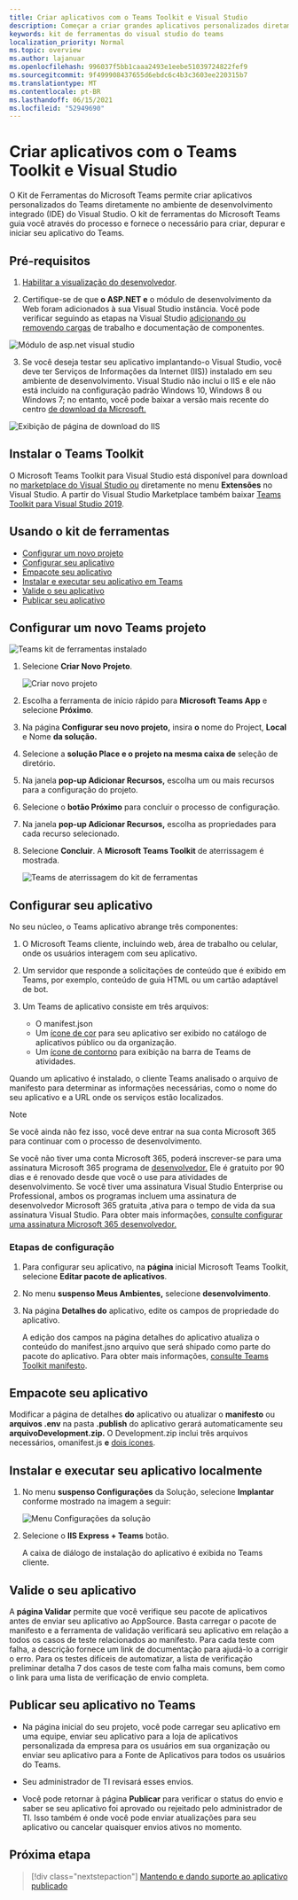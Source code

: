 ```yaml
---
title: Criar aplicativos com o Teams Toolkit e Visual Studio
description: Começar a criar grandes aplicativos personalizados diretamente Visual Studio com o Microsoft Teams Toolkit
keywords: kit de ferramentas do visual studio do teams
localization_priority: Normal
ms.topic: overview
ms.author: lajanuar
ms.openlocfilehash: 996037f5bb1caaa2493e1eebe51039724822fef9
ms.sourcegitcommit: 9f499908437655d6ebdc6c4b3c3603ee220315b7
ms.translationtype: MT
ms.contentlocale: pt-BR
ms.lasthandoff: 06/15/2021
ms.locfileid: "52949690"
---
```

# <a name="build-apps-with-the-teams-toolkit-and-visual-studio"></a>Criar aplicativos com o Teams Toolkit e Visual Studio

O Kit de Ferramentas do Microsoft Teams permite criar aplicativos personalizados do Teams diretamente no ambiente de desenvolvimento integrado (IDE) do Visual Studio. O kit de ferramentas do Microsoft Teams guia você através do processo e fornece o necessário para criar, depurar e iniciar seu aplicativo do Teams.

## <a name="prerequisites"></a>Pré-requisitos

1. [Habilitar a visualização do desenvolvedor](../resources/dev-preview/developer-preview-intro.md#enable-developer-preview).

1. Certifique-se de que **<span>o ASP.NE</span>T e** o módulo de desenvolvimento da Web foram adicionados à sua Visual Studio instância. Você pode verificar seguindo as etapas na Visual Studio [adicionando ou removendo cargas](/visualstudio/install/modify-visual-studio?view=vs-2019&preserve-view=true) de trabalho e documentação de componentes.

![Módulo de asp.net visual studio](../assets/images/visual-studio-web-dev-module.png)

3. Se você deseja testar seu aplicativo implantando-o Visual Studio, você deve ter Serviços de Informações da Internet (IIS)) instalado em seu ambiente de desenvolvimento. Visual Studio não inclui o IIS e ele não está incluído na configuração padrão Windows 10, Windows 8 ou Windows 7; no entanto, você pode baixar a versão mais recente do centro [de download da Microsoft.](https://www.microsoft.com/download/details.aspx?id=48264)

![Exibição de página de download do IIS](../assets/images/iis.png)

## <a name="install-the-teams-toolkit"></a>Instalar o Teams Toolkit

O Microsoft Teams Toolkit para Visual Studio está disponível para download no [marketplace do Visual Studio ou](https://marketplace.visualstudio.com/items?itemName=TeamsDevApp.vsteamstemplate) diretamente no menu **Extensões** no Visual Studio. A partir do Visual Studio Marketplace também baixar [Teams Toolkit para Visual Studio 2019](https://marketplace.visualstudio.com/items?itemName=msft-vsteamstoolkit.vsteamstoolkit).

## <a name="using-the-toolkit"></a>Usando o kit de ferramentas

- [Configurar um novo projeto](#set-up-a-new-teams-project)
- [Configurar seu aplicativo](#configure-your-app)
- [Empacote seu aplicativo](#package-your-app)
- [Instalar e executar seu aplicativo em Teams](#install-and-run-your-app-locally)
- [Valide o seu aplicativo](#validate-your-app)
- [Publicar seu aplicativo](#publish-your-app-to-teams)

## <a name="set-up-a-new-teams-project"></a>Configurar um novo Teams projeto

![Teams kit de ferramentas instalado](../assets/images/teamstoolkiticon.png)

1. Selecione **Criar Novo Projeto**.

    ![Criar novo projeto](../assets/images/createnewproject.png)

1. Escolha a ferramenta de início rápido para **Microsoft Teams App** e selecione **Próximo**.
1. Na página **Configurar seu novo projeto,** insira **o** nome do Project, **Local** e Nome **da solução.**
1. Selecione a **solução Place e o projeto na mesma caixa de** seleção de diretório.
1. Na janela **pop-up Adicionar Recursos,** escolha um ou mais recursos para a configuração do projeto.
1. Selecione o **botão Próximo** para concluir o processo de configuração.
1. Na janela **pop-up Adicionar Recursos,** escolha as propriedades para cada recurso selecionado.
1. Selecione **Concluir**. A **Microsoft Teams Toolkit** de aterrissagem é mostrada.

    ![Teams de aterrissagem do kit de ferramentas](../assets/images/Teamstoolkitpage.png)

## <a name="configure-your-app"></a>Configurar seu aplicativo

No seu núcleo, o Teams aplicativo abrange três componentes:

  1. O Microsoft Teams cliente, incluindo web, área de trabalho ou celular, onde os usuários interagem com seu aplicativo.
  1. Um servidor que responde a solicitações de conteúdo que é exibido em Teams, por exemplo, conteúdo de guia HTML ou um cartão adaptável de bot.
  1. Um Teams de aplicativo consiste em três arquivos:

      - O manifest.json
      - Um [ícone de cor](../resources/schema/manifest-schema.md#icons) para seu aplicativo ser exibido no catálogo de aplicativos público ou da organização.
      - Um [ícone de contorno](../resources/schema/manifest-schema.md#icons) para exibição na barra de Teams de atividades.

Quando um aplicativo é instalado, o cliente Teams analisado o arquivo de manifesto para determinar as informações necessárias, como o nome do seu aplicativo e a URL onde os serviços estão localizados.

> [!NOTE]
>Se você ainda não fez isso, você deve entrar na sua conta Microsoft 365 para continuar com o processo de desenvolvimento.
>
> Se você não tiver uma conta Microsoft 365, poderá inscrever-se para uma assinatura Microsoft 365 programa de [desenvolvedor.](https://developer.microsoft.com/microsoft-365/dev-program) Ele é gratuito por 90 dias e é renovado desde que você o use para atividades de desenvolvimento. Se você tiver uma assinatura Visual Studio Enterprise ou Professional, ambos os programas incluem uma assinatura de desenvolvedor Microsoft 365 gratuita [,](https://aka.ms/MyVisualStudioBenefits)ativa para o tempo de vida da sua assinatura Visual Studio. Para obter mais informações, [consulte configurar uma assinatura Microsoft 365 desenvolvedor.](/office/developer-program/office-365-developer-program-get-started)

### <a name="configuration-steps"></a>Etapas de configuração

1. Para configurar seu aplicativo, na **página** inicial Microsoft Teams Toolkit, selecione **Editar pacote de aplicativos**.
1. No menu **suspenso Meus Ambientes,** selecione **desenvolvimento**.
1. Na página **Detalhes do** aplicativo, edite os campos de propriedade do aplicativo.
    
    A edição dos campos na página detalhes do aplicativo atualiza o conteúdo do manifest.jsno arquivo que será shipado como parte do pacote do aplicativo. Para obter mais informações, [consulte Teams Toolkit manifesto](https://aka.ms/teams-toolkit-manifest).

## <a name="package-your-app"></a>Empacote seu aplicativo

Modificar a página de detalhes **do** aplicativo ou atualizar o **manifesto** ou **arquivos .env** na pasta **.publish** do aplicativo gerará automaticamente seu **arquivoDevelopment.zip.** O Development.zip inclui três arquivos necessários, omanifest.js **e** [dois ícones](../concepts/build-and-test/apps-package.md#app-icons).

## <a name="install-and-run-your-app-locally"></a>Instalar e executar seu aplicativo localmente

1. No menu **suspenso Configurações** da Solução, selecione **Implantar** conforme mostrado na imagem a seguir:

    ![Menu Configurações da solução](../assets/images/solution-configurations.png)

1. Selecione o **IIS Express + Teams** botão.

    A caixa de diálogo de instalação do aplicativo é exibida no Teams cliente.

## <a name="validate-your-app"></a>Valide o seu aplicativo

A **página Validar** permite que você verifique seu pacote de aplicativos antes de enviar seu aplicativo ao AppSource. Basta carregar o pacote de manifesto e a ferramenta de validação verificará seu aplicativo em relação a todos os casos de teste relacionados ao manifesto. Para cada teste com falha, a descrição fornece um link de documentação para ajudá-lo a corrigir o erro. Para os testes difíceis de  automatizar, a lista de verificação preliminar detalha 7 dos casos de teste com falha mais comuns, bem como o link para uma lista de verificação de envio completa.

## <a name="publish-your-app-to-teams"></a>Publicar seu aplicativo no Teams

* Na página inicial do seu projeto, você pode carregar seu aplicativo em uma equipe, enviar seu aplicativo para a loja de aplicativos personalizada da empresa para os usuários em sua organização ou enviar seu aplicativo para a Fonte de Aplicativos para todos os usuários do Teams.

* Seu administrador de TI revisará esses envios.

* Você pode retornar à página **Publicar** para verificar o status do envio e saber se seu aplicativo foi aprovado ou rejeitado pelo administrador de TI. Isso também é onde você pode enviar atualizações para seu aplicativo ou cancelar quaisquer envios ativos no momento.

## <a name="next-step"></a>Próxima etapa

> [!div class="nextstepaction"]
> [Mantendo e dando suporte ao aplicativo publicado](../concepts/deploy-and-publish/appsource/post-publish/overview.md)
>
